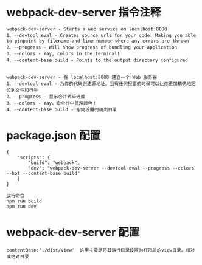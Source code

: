 # webpack-dev-server 指令注释

    webpack-dev-server - Starts a web service on localhost:8080
    1、--devtool eval - Creates source urls for your code. Making you able to pinpoint by filename and line number where any errors are thrown
    2、--progress - Will show progress of bundling your application
    3、--colors - Yay, colors in the terminal!
    4、--content-base build - Points to the output directory configured


    webpack-dev-server - 在 localhost:8080 建立一个 Web 服务器
    1、--devtool eval - 为你的代码创建源地址。当有任何报错的时候可以让你更加精确地定位到文件和行号
    2、--progress - 显示合并代码进度
    3、--colors - Yay，命令行中显示颜色！
    4、--content-base build - 指向设置的输出目录

# package.json 配置
    {
        "scripts": {
            "build": "webpack",
            "dev": "webpack-dev-server --devtool eval --progress --colors --hot --content-base build"
        }
    }

    运行命令
    npm run build
    npm run dev

# webpack-dev-server 配置

    contentBase:'./dist/view'  这里主要是将其运行目录设置为打包后的view目录。相对或绝对目录